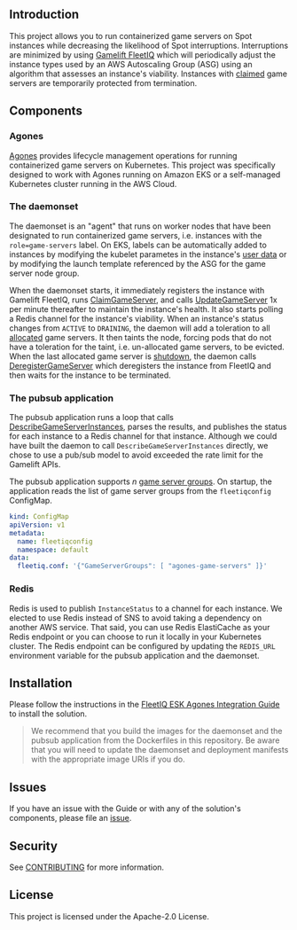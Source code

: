 ## Introduction

This project allows you to run containerized game servers on Spot instances while decreasing the likelihood of Spot interruptions. Interruptions are minimized by using [Gamelift FleetIQ](https://docs.aws.amazon.com/gamelift/latest/fleetiqguide/gsg-intro.html) which will periodically adjust the instance types used by an AWS Autoscaling Group (ASG) using an algorithm that assesses an instance's viability. Instances with [claimed](https://docs.aws.amazon.com/gamelift/latest/apireference/API_ClaimGameServer.html) game servers are temporarily protected from termination.

## Components
### Agones
[Agones](https://agones.dev/site/) provides lifecycle management operations for running containerized game servers on Kubernetes. This project was specifically designed to work with Agones running on Amazon EKS or a self-managed Kubernetes cluster running in the AWS Cloud.

### The daemonset
The daemonset is an "agent" that runs on worker nodes that have been designated to run containerized game servers, i.e. instances with the `role=game-servers` label. On EKS, labels can be automatically added to instances by modifying the kubelet parametes in the instance's [user data](https://aws.amazon.com/blogs/opensource/improvements-eks-worker-node-provisioning/) or by modifying the launch template referenced by the ASG for the game server node group. 

When the daemonset starts, it immediately registers the instance with Gamelift FleetIQ, runs [ClaimGameServer](https://docs.aws.amazon.com/gamelift/latest/apireference/API_ClaimGameServer.html), and calls [UpdateGameServer](https://docs.aws.amazon.com/gamelift/latest/apireference/API_UpdateGameServer.html#API_UpdateGameServer_RequestSyntax) 1x per minute thereafter to maintain the instance's health. It also starts polling a Redis channel for the instance's viability. When an instance's status changes from `ACTIVE` to `DRAINING`, the daemon will add a toleration to all [allocated](https://agones.dev/site/docs/guides/client-sdks/#allocate) game servers. It then taints the node, forcing pods that do not have a toleration for the taint, i.e. un-allocated game servers, to be evicted. When the last allocated game server is [shutdown](https://agones.dev/site/docs/guides/client-sdks/#shutdown), the daemon calls [DeregisterGameServer](https://docs.aws.amazon.com/gamelift/latest/apireference/API_DeregisterGameServer.html) which deregisters the instance from FleetIQ and then waits for the instance to be terminated.

### The pubsub application
The pubsub application runs a loop that calls [DescribeGameServerInstances](https://docs.aws.amazon.com/gamelift/latest/apireference/API_DescribeGameServerInstances.html), parses the results, and publishes the status for each instance to a Redis channel for that instance. Although we could have built the daemon to call `DescribeGameServerInstances` directly, we chose to use a pub/sub model to avoid exceeded the rate limit for the Gamelift APIs. 

The pubsub application supports _n_ [game server groups](https://docs.aws.amazon.com/gamelift/latest/fleetiqguide/gsg-integrate-gameservergroup.html). On startup, the application reads the list of game server groups from the `fleetiqconfig` ConfigMap. 

```yaml
kind: ConfigMap
apiVersion: v1
metadata:
  name: fleetiqconfig
  namespace: default
data:
  fleetiq.conf: '{"GameServerGroups": [ "agones-game-servers" ]}'
```

### Redis
Redis is used to publish `InstanceStatus` to a channel for each instance. We elected to use Redis instead of SNS to avoid taking a dependency on another AWS service. That said, you can use Redis ElastiCache as your Redis endpoint or you can choose to run it locally in your Kubernetes cluster. The Redis endpoint can be configured by updating the `REDIS_URL` environment variable for the pubsub application and the daemonset.

## Installation
Please follow the instructions in the [FleetIQ ESK Agones Integration Guide](https://github.com/awslabs/fleetiq-adapter-for-agones/blob/master/FleetIQ%20EKS%20Agones%20Integration%20Guide%20%5BBETA%5D.docx) to install the solution. 

> We recommend that you build the images for the daemonset and the pubsub application from the Dockerfiles in this repository. Be aware that you will need to update the daemonset and deployment manifests with the appropriate image URIs if you do.

## Issues
If you have an issue with the Guide or with any of the solution's components, please file an [issue](https://github.com/awslabs/fleetiq-adapter-for-agones/issues/new/choose). 

## Security

See [CONTRIBUTING](CONTRIBUTING.md#security-issue-notifications) for more information.

## License

This project is licensed under the Apache-2.0 License.

